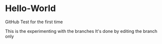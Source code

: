 # Hello-World
GitHub Test for the first time


This is the experimenting with the branches
It's done by editing the branch only
